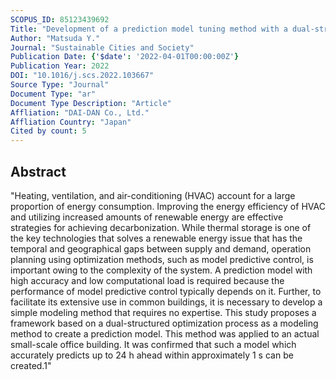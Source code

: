 ```yaml
---
SCOPUS_ID: 85123439692
Title: "Development of a prediction model tuning method with a dual-structured optimization framework for an entire heating, ventilation and air-conditioning system"
Author: "Matsuda Y."
Journal: "Sustainable Cities and Society"
Publication Date: {'$date': '2022-04-01T00:00:00Z'}
Publication Year: 2022
DOI: "10.1016/j.scs.2022.103667"
Source Type: "Journal"
Document Type: "ar"
Document Type Description: "Article"
Affliation: "DAI-DAN Co., Ltd."
Affliation Country: "Japan"
Cited by count: 5
---
```


## Abstract
"Heating, ventilation, and air-conditioning (HVAC) account for a large proportion of energy consumption. Improving the energy efficiency of HVAC and utilizing increased amounts of renewable energy are effective strategies for achieving decarbonization. While thermal storage is one of the key technologies that solves a renewable energy issue that has the temporal and geographical gaps between supply and demand, operation planning using optimization methods, such as model predictive control, is important owing to the complexity of the system. A prediction model with high accuracy and low computational load is required because the performance of model predictive control typically depends on it. Further, to facilitate its extensive use in common buildings, it is necessary to develop a simple modeling method that requires no expertise. This study proposes a framework based on a dual-structured optimization process as a modeling method to create a prediction model. This method was applied to an actual small-scale office building. It was confirmed that such a model which accurately predicts up to 24 h ahead within approximately 1 s can be created.1"
